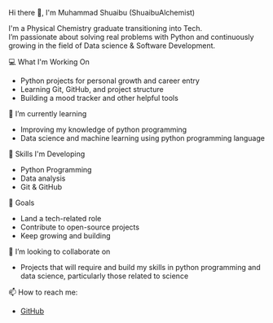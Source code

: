 Hi there 👋, I'm Muhammad Shuaibu (ShuaibuAlchemist)

I'm a Physical Chemistry graduate transitioning into Tech.  
I’m passionate about solving real problems with Python and continuously growing in the field of Data science & Software Development.

💻 What I'm Working On
- Python projects for personal growth and career entry
- Learning Git, GitHub, and project structure
- Building a mood tracker and other helpful tools

🌱 I’m currently learning
- Improving my knowledge of python programming
- Data science and machine learning using python programming language

🧠 Skills I'm Developing
- Python Programming
- Data analysis
- Git & GitHub

🌱 Goals
- Land a tech-related role
- Contribute to open-source projects
- Keep growing and building

👯 I’m looking to collaborate on
- Projects that will require and build my skills in python programming and data science, particularly those related to science

📫 How to reach me:
- [GitHub](https://github.com/ShuaibuAlchemist)

